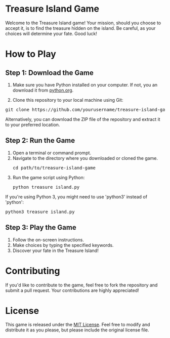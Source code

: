 # Treasure Island Game

Welcome to the Treasure Island game! Your mission, should you choose to accept it, is to find the treasure hidden on the island. Be careful, as your choices will determine your fate. Good luck!

# How to Play

## Step 1: Download the Game
1. Make sure you have Python installed on your computer. If not, you an download it from [python.org](https://www.python.org/).

2. Clone this repository to your local machine using Git:
  <pre>git clone https://github.com/yourusername/treasure-island-game.git</pre>
Alternatively, you can download the ZIP file of the repository and extract it to your preferred location.

## Step 2: Run the Game
1. Open a terminal or command prompt.
2. Navigate to the directory where you downloaded or cloned the game.
   <pre>cd path/to/treasure-island-game</pre>
3. Run the game script using Python:
   <pre>python treasure_island.py</pre>
If you're using Python 3, you might need to use 'python3' instead of 'python':
  <pre>python3 treasure_island.py</pre>

## Step 3: Play the Game

1. Follow the on-screen instructions.
2. Make choices by typing the specified keywords.
3. Discover your fate in the Treasure Island!

# Contributing
If you'd like to contribute to the game, feel free to fork the repository and submit a pull request. Your contributions are highly appreciated!

# License
This game is released under the [MIT License](https://github.com/git/git-scm.com/blob/main/MIT-LICENSE.txt). Feel free to modify and distribute it as you please, but please include the original license file.
